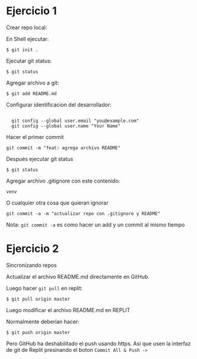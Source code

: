 # Ejercicio 1

Crear repo local:

En Shell ejecutar:

```
$ git init .
```


Ejecutar git status:

```
$ git status
```

Agregar archivo a git:

```
$ git add README.md
```

Configurar identificacion del desarrollador:

```

  git config --global user.email "you@example.com"
  git config --global user.name "Your Name"
```

Hacer el primer commit

```
git commit -m "feat: agrega archivo README"
```

Después ejecutar git status

```
$ git status
```

Agregar archivo .gitignore con este contenido:

```
venv
```

O cualquier otra cosa que quieran ignorar

```
git commit -a -m "actualizar repo con .gitignore y README"
```

Nota: `git commit -a` es como hacer un add y un commit al mismo tiempo

# Ejercicio 2

Sincronizando repos

Actualizar el archivo README.md directamente en GitHub.

Luego hacer `git pull` en replit:

```
$ git pull origin master
```

Luego modificar el archivo README.md en REPLIT

Normalmente deberían hacer:

```
$ git push origin master
```

Pero GitHub ha deshabilitado el push usando https.
Así que usen la interfaz de git de Replit presinando el boton `Commit All & Push ->`











